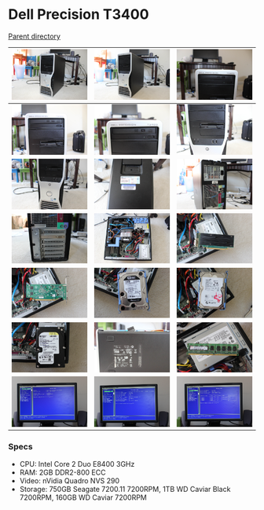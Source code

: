 # Dell Precision T3400
[Parent directory](../index.md)

| ![](IMG_5442.JPG) | ![](IMG_5443.JPG) | ![](IMG_5444.JPG)
|:---:|:---:|:---:|
| ![](IMG_5445.JPG) | ![](IMG_5446.JPG) | ![](IMG_5447.JPG)
| ![](IMG_5448.JPG) | ![](IMG_5449.JPG) | ![](IMG_5450.JPG)
| ![](IMG_5451.JPG) | ![](IMG_5452.JPG) | ![](IMG_5453.JPG)
| ![](IMG_5454.JPG) | ![](IMG_5455.JPG) | ![](IMG_5456.JPG)
| ![](IMG_5457.JPG) | ![](IMG_5458.JPG) | ![](IMG_5459.JPG)
| ![](IMG_5460.JPG) | ![](IMG_5461.JPG) | ![](IMG_5462.JPG)

### Specs

* CPU: Intel Core 2 Duo E8400 3GHz
* RAM: 2GB DDR2-800 ECC
* Video: nVidia Quadro NVS 290
* Storage: 750GB Seagate 7200.11 7200RPM, 1TB WD Caviar Black 7200RPM, 160GB WD Caviar 7200RPM
